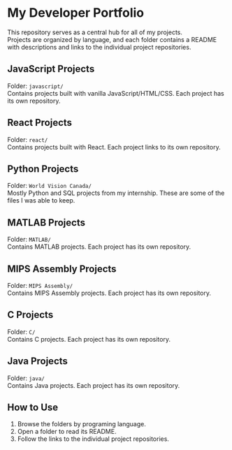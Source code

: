 # My Developer Portfolio

This repository serves as a central hub for all of my projects.  
Projects are organized by language, and each folder contains a README with descriptions and links to the individual project repositories.

## JavaScript Projects
Folder: `javascript/`  
Contains projects built with vanilla JavaScript/HTML/CSS. Each project has its own repository.

## React Projects
Folder: `react/`  
Contains projects built with React. Each project links to its own repository.

## Python Projects
Folder: `World Vision Canada/`  
Mostly Python and SQL projects from my internship. These are some of the files I was able to keep.

## MATLAB Projects
Folder: `MATLAB/`  
Contains MATLAB projects. Each project has its own repository.

## MIPS Assembly Projects
Folder: `MIPS Assembly/`  
Contains MIPS Assembly projects. Each project has its own repository.

## C Projects
Folder: `C/`  
Contains C projects. Each project has its own repository.

## Java Projects
Folder: `java/`  
Contains Java projects. Each project has its own repository.

## How to Use
1. Browse the folders by programing language.  
2. Open a folder to read its README.  
3. Follow the links to the individual project repositories.
